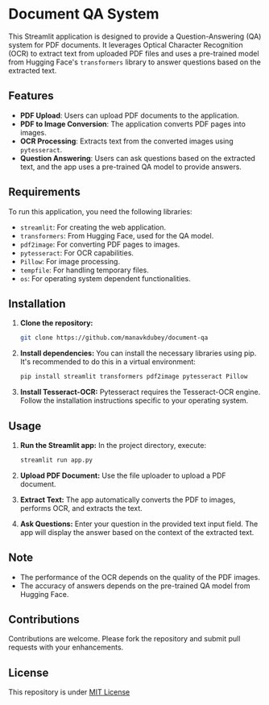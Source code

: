 


# Document QA System

This Streamlit application is designed to provide a Question-Answering (QA) system for PDF documents. It leverages Optical Character Recognition (OCR) to extract text from uploaded PDF files and uses a pre-trained model from Hugging Face's `transformers` library to answer questions based on the extracted text.

## Features

- **PDF Upload**: Users can upload PDF documents to the application.
- **PDF to Image Conversion**: The application converts PDF pages into images.
- **OCR Processing**: Extracts text from the converted images using `pytesseract`.
- **Question Answering**: Users can ask questions based on the extracted text, and the app uses a pre-trained QA model to provide answers.

## Requirements

To run this application, you need the following libraries:

- `streamlit`: For creating the web application.
- `transformers`: From Hugging Face, used for the QA model.
- `pdf2image`: For converting PDF pages to images.
- `pytesseract`: For OCR capabilities.
- `Pillow`: For image processing.
- `tempfile`: For handling temporary files.
- `os`: For operating system dependent functionalities.

## Installation

1. **Clone the repository:**
   ```bash
   git clone https://github.com/manavkdubey/document-qa
   ```

2. **Install dependencies:**
   You can install the necessary libraries using pip. It's recommended to do this in a virtual environment:
   ```bash
   pip install streamlit transformers pdf2image pytesseract Pillow
   ```

3. **Install Tesseract-OCR:**
   Pytesseract requires the Tesseract-OCR engine. Follow the installation instructions specific to your operating system.

## Usage

1. **Run the Streamlit app:**
   In the project directory, execute:
   ```bash
   streamlit run app.py
   ```

2. **Upload PDF Document:**
   Use the file uploader to upload a PDF document.

3. **Extract Text:**
   The app automatically converts the PDF to images, performs OCR, and extracts the text.

4. **Ask Questions:**
   Enter your question in the provided text input field. The app will display the answer based on the context of the extracted text.

## Note

- The performance of the OCR depends on the quality of the PDF images.
- The accuracy of answers depends on the pre-trained QA model from Hugging Face.

## Contributions

Contributions are welcome. Please fork the repository and submit pull requests with your enhancements.

## License

This repository is under [MIT License](./LICENSE)



